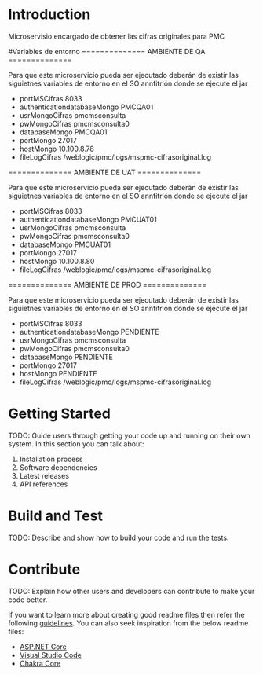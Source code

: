 # Introduction 
Microservisio encargado de obtener las cifras originales para PMC 

#Variables de entorno
============== AMBIENTE DE QA ==============

Para que este microservicio pueda ser ejecutado deberán de existir las siguietnes variables de entorno en el SO annfitrión donde se ejecute el jar
- portMSCifras 8033
- authenticationdatabaseMongo PMCQA01
- usrMongoCifras pmcmsconsulta
- pwMongoCifras pmcmsconsulta0
- databaseMongo PMCQA01
- portMongo 27017
- hostMongo 10.100.8.78
- fileLogCifras /weblogic/pmc/logs/mspmc-cifrasoriginal.log

============== AMBIENTE DE UAT ==============

Para que este microservicio pueda ser ejecutado deberán de existir las siguietnes variables de entorno en el SO annfitrión donde se ejecute el jar
- portMSCifras 8033
- authenticationdatabaseMongo PMCUAT01
- usrMongoCifras pmcmsconsulta
- pwMongoCifras pmcmsconsulta0
- databaseMongo PMCUAT01
- portMongo 27017
- hostMongo 10.100.8.80
- fileLogCifras /weblogic/pmc/logs/mspmc-cifrasoriginal.log

============== AMBIENTE DE PROD ==============

Para que este microservicio pueda ser ejecutado deberán de existir las siguietnes variables de entorno en el SO annfitrión donde se ejecute el jar
- portMSCifras 8033
- authenticationdatabaseMongo PENDIENTE
- usrMongoCifras pmcmsconsulta
- pwMongoCifras pmcmsconsulta0
- databaseMongo PENDIENTE
- portMongo 27017
- hostMongo PENDIENTE
- fileLogCifras /weblogic/pmc/logs/mspmc-cifrasoriginal.log

# Getting Started
TODO: Guide users through getting your code up and running on their own system. In this section you can talk about:
1.	Installation process
2.	Software dependencies
3.	Latest releases
4.	API references

# Build and Test
TODO: Describe and show how to build your code and run the tests. 

# Contribute
TODO: Explain how other users and developers can contribute to make your code better. 

If you want to learn more about creating good readme files then refer the following [guidelines](https://docs.microsoft.com/en-us/azure/devops/repos/git/create-a-readme?view=azure-devops). You can also seek inspiration from the below readme files:
- [ASP.NET Core](https://github.com/aspnet/Home)
- [Visual Studio Code](https://github.com/Microsoft/vscode)
- [Chakra Core](https://github.com/Microsoft/ChakraCore)